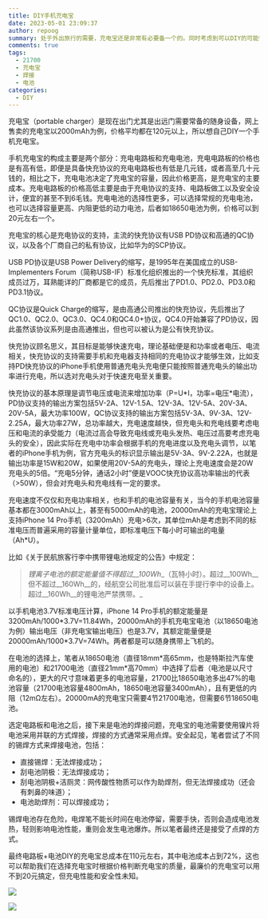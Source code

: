 ```yaml
---
title: DIY手机充电宝
date: 2023-05-01 23:09:37
author: repoog
summary: 处于外出旅行的需要，充电宝还是非常有必要备一个的。同时考虑到可以DIY的可能性，于是通过淘宝购买了套件组装了一个充电宝，顺便研究了充电协议和充电宝的容量问题。
comments: true
tags:
  - 21700
  - 充电宝
  - 焊接
  - 电池
categories:
  - DIY
---
```


充电宝（portable charger）是现在出门尤其是出远门需要常备的随身设备，网上售卖的充电宝以2000mAh为例，价格平均都在120元以上，所以想自己DIY一个手机充电宝。

手机充电宝的构成主要是两个部分：充电电路板和充电电池，充电电路板的价格也是有高有低，即便是具备快充协议的充电电路板也有低是几元钱，或者高至几十元钱的，相比之下，充电电池决定了充电宝的容量，因此价格更高，是充电宝的主要成本。充电电路板的价格高低主要是由于充电协议的支持、电路板做工以及安全设计，便宜的甚至不到6毛钱。充电电池的选择性更多，可以选择常规的充电电池，也可以选择容量更高、内阻更低的动力电池，后者如18650电池为例，价格可以到20元左右一个。

充电宝的核心是充电协议的支持，主流的快充协议有USB PD协议和高通的QC协议，以及各个厂商自己的私有协议，比如华为的SCP协议。

USB PD协议是USB Power Delivery的缩写，是1995年在美国成立的USB-Implementers Forum（简称USB-IF）标准化组织推出的一个快充标准，其组织成员过万，耳熟能详的厂商都是它的成员，先后推出了PD1.0、PD2.0、PD3.0和PD3.1协议。

QC协议是Quick Charge的缩写，是由高通公司推出的快充协议，先后推出了QC1.0、QC2.0、QC3.0、QC4.0和QC4.0+协议，QC4.0开始兼容了PD协议，因此虽然该协议系列是由高通推出，但也可以被认为是公有快充协议。

快充协议顾名思义，其目标是能够快速充电，理论基础便是和功率或者电压、电流相关，快充协议的支持需要手机和充电器支持相同的充电协议才能够生效，比如支持PD快充协议的iPhone手机使用普通充电头充电便只能按照普通充电头的输出功率进行充电，所以选对充电头对于快速充电至关重要。

快充协议的基本原理是调节电压或电流来增加功率（P=U\*I，功率=电压\*电流），PD协议支持的输出方案包括5V-2A、12V-1.5A、12V-3A、12V-5A、20V-3A、20V-5A，最大功率100W，QC协议支持的输出方案包括5V-3A、9V-3A、12V-2.25A，最大功率27W，总功率越大，充电速度越快，但充电头和充电线要考虑电压和电流的承受能力（电流过高会导致充电线或充电头发热、电压过高要考虑充电头的安全），因此实际在充电中功率会根据手机的充电进度以及充电头调节，以笔者的iPhone手机为例，官方充电头的标识显示输出是5V-3A、9V-2.22A，也就是输出功率是15W和20W，如果使用20V-5A的充电头，理论上充电速度会是20W充电头的5倍。“充电5分钟，通话2小时”便是VOOC快充协议高功率输出的代表（>50W），但会对充电头和充电线有一定的要求。

充电速度不仅仅和充电功率相关，也和手机的电池容量有关，当今的手机电池容量基本都在3000mAh以上，甚至有5000mAh的电池，20000mAh的充电宝理论上支持iPhone 14 Pro手机（3200mAh）充电>6次，其单位mAh是考虑到不同的标准电压而普遍采用的容量计量单位，即标准电压下每小时可输出的电量（Ah\*U）。

比如《关于民航旅客行李中携带锂电池规定的公告》中规定：

> _锂离子电池的额定能量值不得超过__100Wh__（瓦特小时）。超过__100Wh__但不超过__160Wh__的，经航空公司批准后可以装在手提行李中的设备上。超过__160Wh__的锂电池严禁携带。_

以手机电池3.7V标准电压计算，iPhone 14 Pro手机的额定能量是3200mAh/1000\*3.7V=11.84Wh，20000mAh的手机充电宝电池（以18650电池为例）输出电压（非充电宝输出电压）也是3.7V，其额定能量便是20000mAh/1000\*3.7V=74Wh。两者都是可以随身携带上飞机的。

在电池的选择上，笔者从18650电池（直径18mm\*高65mm，也是特斯拉汽车使用的电池）和21700电池（直径21mm\*高70mm）中选择了后者（电池是以尺寸命名的），更大的尺寸意味着更多的电池容量，21700比18650电池多出47%的电池容量（21700电池容量4800mAh，18650电池容量3400mAh），且有更低的内阻（12mΩ左右）。20000mA的充电宝只需要4节21700电池，但需要6节18650电池。

选定电路板和电池之后，接下来是电池的焊接问题，充电宝的电池需要使用镍片将电池采用并联的方式焊接，焊接的方式通常采用点焊。安全起见，笔者尝试了不同的锡焊方式来焊接电池，包括：

* 直接锡焊：无法焊接成功；
* 刮电池阴极：无法焊接成功；
* 刮电池阴极+洁厕灵：网传酸性物质可以作为助焊剂，但无法焊接成功（还会有刺鼻的味道）；
* 电池助焊剂：可以焊接成功；

锡焊电池存在危险，电焊笔不能长时间在电池停留，需要手快，否则会造成电池发热，轻则影响电池性能，重则会发生电池爆炸。所以笔者最终还是接受了点焊的方式。

最终电路板+电池DIY的充电宝总成本在110元左右，其中电池成本占到72%，这也可以帮助我们在选择充电宝时根据价格判断充电宝的质量，最廉价的充电宝可以用不到20元搞定，但充电性能和安全性未知。

![](images/2023/05/charger-1.jpg)

![](images/2023/05/charger-2.jpg)